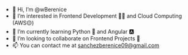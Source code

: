 - 👋 Hi, I’m @wBerenice
- 👀 I’m interested in Frontend Development 🧙‍♂️ and Cloud Computing (AWS🟡)
- 🌱 I’m currently learning Python 🐍 and Angular 🅰️
- 💞️ I’m looking to collaborate on Frontend Projects 🤖
- 📫 You can contact me at sanchezberenice09@gmail.com


